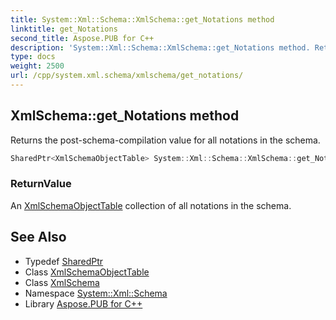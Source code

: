 ```yaml
---
title: System::Xml::Schema::XmlSchema::get_Notations method
linktitle: get_Notations
second_title: Aspose.PUB for C++
description: 'System::Xml::Schema::XmlSchema::get_Notations method. Returns the post-schema-compilation value for all notations in the schema in C++.'
type: docs
weight: 2500
url: /cpp/system.xml.schema/xmlschema/get_notations/
---
```

## XmlSchema::get_Notations method


Returns the post-schema-compilation value for all notations in the schema.

```cpp
SharedPtr<XmlSchemaObjectTable> System::Xml::Schema::XmlSchema::get_Notations()
```


### ReturnValue

An [XmlSchemaObjectTable](../../xmlschemaobjecttable/) collection of all notations in the schema.

## See Also

* Typedef [SharedPtr](../../../system/sharedptr/)
* Class [XmlSchemaObjectTable](../../xmlschemaobjecttable/)
* Class [XmlSchema](../)
* Namespace [System::Xml::Schema](../../)
* Library [Aspose.PUB for C++](../../../)
